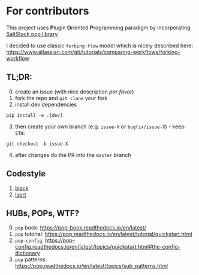 # For contributors
This project uses **P**lugin **O**riented **P**rogramming paradigm by
incorporating [SaltStack pop library]

I decided to use classic `forking flow` model which is nicely described here:
https://www.atlassian.com/git/tutorials/comparing-workflows/forking-workflow


## TL;DR:
0. create an issue (with nice description *por favor*)
1. fork the repo and `git clone` your fork
2. install dev dependencies
```
pip install -e .[dev]
```
3. then create your own branch (e.g. `issue-X` or `bugfix/issue-X`) - keep `STH`:
```
git checkout -b issue-X
```
4. after changes do the PR into the `master` branch


## Codestyle
1. [black](https://pypi.org/project/black/)
2. [isort](https://pypi.org/project/isort/)


## HUBs, POPs, WTF?
0. `pop` book: https://pop-book.readthedocs.io/en/latest/
1. `pop` tutorial: https://pop.readthedocs.io/en/latest/tutorial/quickstart.html
2. `pop-config`: https://pop-config.readthedocs.io/en/latest/topics/quickstart.html#the-config-dictionary
3. `pop` patterns: https://pop.readthedocs.io/en/latest/topics/sub_patterns.html


[SaltStack pop library]: https://gitlab.com/saltstack/pop/pop
